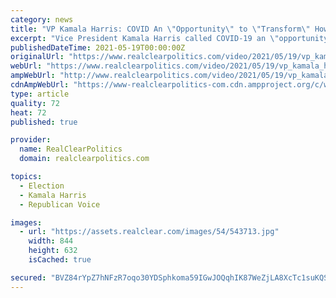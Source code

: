```yaml
---
category: news
title: "VP Kamala Harris: COVID An \"Opportunity\" to \"Transform\" How We Live, How We Work, And How We Vote"
excerpt: "Vice President Kamala Harris called COVID-19 an \"opportunity\" to transform society in a speech to the Asian American Pacific Islander Heritage Month unity summit on Wednesday. \"As we emerge from the pandemic,"
publishedDateTime: 2021-05-19T00:00:00Z
originalUrl: "https://www.realclearpolitics.com/video/2021/05/19/vp_kamala_harris_covid_an_opportunity_to_transform_how_we_live_how_we_work_and_how_we_vote.html#!"
webUrl: "https://www.realclearpolitics.com/video/2021/05/19/vp_kamala_harris_covid_an_opportunity_to_transform_how_we_live_how_we_work_and_how_we_vote.html#!"
ampWebUrl: "http://www.realclearpolitics.com/video/2021/05/19/vp_kamala_harris_covid_an_opportunity_to_transform_how_we_live_how_we_work_and_how_we_vote.amp.html"
cdnAmpWebUrl: "https://www-realclearpolitics-com.cdn.ampproject.org/c/www.realclearpolitics.com/video/2021/05/19/vp_kamala_harris_covid_an_opportunity_to_transform_how_we_live_how_we_work_and_how_we_vote.amp.html"
type: article
quality: 72
heat: 72
published: true

provider:
  name: RealClearPolitics
  domain: realclearpolitics.com

topics:
  - Election
  - Kamala Harris
  - Republican Voice

images:
  - url: "https://assets.realclear.com/images/54/543713.jpg"
    width: 844
    height: 632
    isCached: true

secured: "BVZ84rYpZ7hNFzR7oqo30YDSphkoma59IGwJOQqhIK87WeZjLA8XcTc1suKQSolmjMrOwbd8YxCmRA5tGG0ZbJKllNNtotQOv74zxppxejepFlEtx8NH/PWMDUZQ8wo00Wz+7a5rCHn1VQmeHiYnBBXur2VxQV+NwX/izuuRNgcpgcn3kpeVVG28QkTj8upA1oQiLbaCCczb01JMAvsTG9KNlSiQ5tAg7o+2/m3JwuGemFYE0ET4QIjVH4pPBDMWnS+67VsnCz+V9joqkmqTfrshUCDbTwVc8AAJJk6CGjFnOwos5QsobRETdpRPQix010vYn6i7vMqnFJh09XGlvyf787+XAeahlE744aH2pIs=;qqQ24ax6AHsH6G+nt7Bbwg=="
---
```



